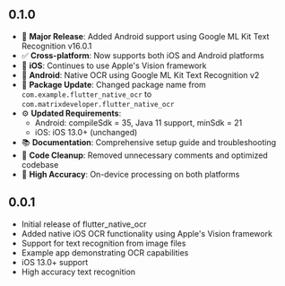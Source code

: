 ## 0.1.0

* 🎉 **Major Release**: Added Android support using Google ML Kit Text Recognition v16.0.1
* ✅ **Cross-platform**: Now supports both iOS and Android platforms  
* 📱 **iOS**: Continues to use Apple's Vision framework
* 🤖 **Android**: Native OCR using Google ML Kit Text Recognition v2
* 🔄 **Package Update**: Changed package name from `com.example.flutter_native_ocr` to `com.matrixdeveloper.flutter_native_ocr`
* ⚙️ **Updated Requirements**:
  - Android: compileSdk = 35, Java 11 support, minSdk = 21
  - iOS: iOS 13.0+ (unchanged)
* 📚 **Documentation**: Comprehensive setup guide and troubleshooting
* 🧹 **Code Cleanup**: Removed unnecessary comments and optimized codebase
* 🎯 **High Accuracy**: On-device processing on both platforms

## 0.0.1

* Initial release of flutter_native_ocr
* Added native iOS OCR functionality using Apple's Vision framework
* Support for text recognition from image files
* Example app demonstrating OCR capabilities
* iOS 13.0+ support
* High accuracy text recognition
